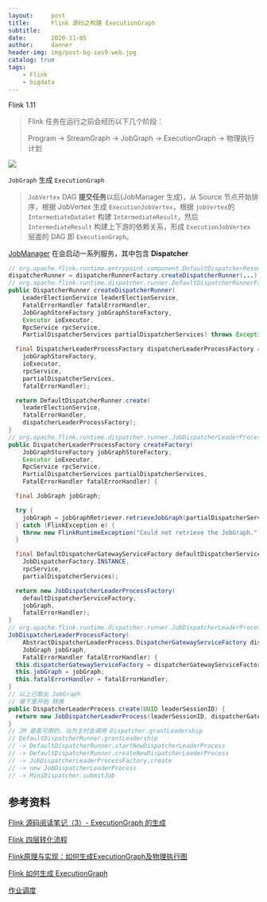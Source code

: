 ```yaml
---
layout:     post
title:      Flink 源码之构建 ExecutionGraph
subtitle:   
date:       2020-11-05
author:     danner
header-img: img/post-bg-ios9-web.jpg
catalog: true
tags:
    - Flink
    - bigdata
---
```


Flink 1.11

>Flink 任务在运行之前会经历以下几个阶段：
>
>Program -> StreamGraph -> JobGraph -> ExecutionGraph -> 物理执行计划

![](https://vendanner.github.io/img/Flink/generateDAG.jpg)

`JobGraph` 生成 `ExecutionGraph`

> `JobVertex` DAG **提交任务**以后(JobManager 生成)，从 Source 节点开始排序，根据 JobVertex 生成 `ExecutionJobVertex`，根据 `jobVertex`的 `IntermediateDataSet` 构建 `IntermediateResult`，然后 `IntermediateResult` 构建上下游的依赖关系，形成 `ExecutionJobVertex` 层面的 DAG 即 `ExecutionGraph`。

[JobManager](https://vendanner.github.io/2020/06/04/Flink-%E5%90%AF%E5%8A%A8%E6%B5%81%E7%A8%8B%E4%B9%8B-JobManager/) 在会启动一系列服务，其中包含 **Dispatcher**

``` java
// org.apache.flink.runtime.entrypoint.component.DefaultDispatcherResourceManagerComponentFactory
dispatcherRunner = dispatcherRunnerFactory.createDispatcherRunner(...)
// org.apache.flink.runtime.dispatcher.runner.DefaultDispatcherRunnerFactory
public DispatcherRunner createDispatcherRunner(
    LeaderElectionService leaderElectionService,
    FatalErrorHandler fatalErrorHandler,
    JobGraphStoreFactory jobGraphStoreFactory,
    Executor ioExecutor,
    RpcService rpcService,
    PartialDispatcherServices partialDispatcherServices) throws Exception {

  final DispatcherLeaderProcessFactory dispatcherLeaderProcessFactory = dispatcherLeaderProcessFactoryFactory.createFactory(
    jobGraphStoreFactory,
    ioExecutor,
    rpcService,
    partialDispatcherServices,
    fatalErrorHandler);

  return DefaultDispatcherRunner.create(
    leaderElectionService,
    fatalErrorHandler,
    dispatcherLeaderProcessFactory);
}
// org.apache.flink.runtime.dispatcher.runner.JobDispatcherLeaderProcessFactoryFactory
public DispatcherLeaderProcessFactory createFactory(
    JobGraphStoreFactory jobGraphStoreFactory,
    Executor ioExecutor,
    RpcService rpcService,
    PartialDispatcherServices partialDispatcherServices,
    FatalErrorHandler fatalErrorHandler) {

  final JobGraph jobGraph;

  try {
    jobGraph = jobGraphRetriever.retrieveJobGraph(partialDispatcherServices.getConfiguration());
  } catch (FlinkException e) {
    throw new FlinkRuntimeException("Could not retrieve the JobGraph.", e);
  }

  final DefaultDispatcherGatewayServiceFactory defaultDispatcherServiceFactory = new DefaultDispatcherGatewayServiceFactory(
    JobDispatcherFactory.INSTANCE,
    rpcService,
    partialDispatcherServices);

  return new JobDispatcherLeaderProcessFactory(
    defaultDispatcherServiceFactory,
    jobGraph,
    fatalErrorHandler);
}
// org.apache.flink.runtime.dispatcher.runner.JobDispatcherLeaderProcessFactory
JobDispatcherLeaderProcessFactory(
    AbstractDispatcherLeaderProcess.DispatcherGatewayServiceFactory dispatcherGatewayServiceFactory,
    JobGraph jobGraph,
    FatalErrorHandler fatalErrorHandler) {
  this.dispatcherGatewayServiceFactory = dispatcherGatewayServiceFactory;
  this.jobGraph = jobGraph;
  this.fatalErrorHandler = fatalErrorHandler;
}
// 以上已取出 JobGraph
// 接下里开始 转换
public DispatcherLeaderProcess create(UUID leaderSessionID) {
  return new JobDispatcherLeaderProcess(leaderSessionID, dispatcherGatewayServiceFactory, jobGraph, fatalErrorHandler);
}
// JM 是高可用的，当为主时会调用 Dispatcher.grantLeadership 
// DefaultDispatcherRunner.grantLeadership 
// -> DefaultDispatcherRunner.startNewDispatcherLeaderProcess
// -> DefaultDispatcherRunner.createNewDispatcherLeaderProcess
// -> JobDispatcherLeaderProcessFactory.create
// -> new JobDispatcherLeaderProcess
// -> MiniDispatcher.submitJob

```









## 参考资料

[Flink 源码阅读笔记（3）- ExecutionGraph 的生成](https://blog.jrwang.me/2019/flink-source-code-executiongraph/)

[Flink 四层转化流程](https://ververica.cn/developers/advanced-tutorial-2-flink-job-execution-depth-analysis/)

[Flink原理与实现：如何生成ExecutionGraph及物理执行图](https://blog.csdn.net/weixin_33724659/article/details/90334123)

[Flink 如何生成 ExecutionGraph](http://matt33.com/2019/12/20/flink-execution-graph-4/)

[作业调度](https://ci.apache.org/projects/flink/flink-docs-release-1.11/zh/internals/job_scheduling.html)

